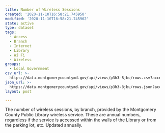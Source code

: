 ```yaml
---
title: Number of Wireless Sessions
created: '2020-11-10T16:58:21.745950'
modified: '2020-11-10T16:58:21.745962'
state: active
type: dataset
tags:
  - Access
  - Branch
  - Internet
  - Library
  - Wi Fi
  - Wireless
groups:
  - Local Government
csv_url: >-
  https://data.montgomerycountymd.gov/api/views/p3h3-8jbu/rows.csv?accessType=DOWNLOAD
json_url: >-
  https://data.montgomerycountymd.gov/api/views/p3h3-8jbu/rows.json?accessType=DOWNLOAD
layout: post

---
```

The number of wireless sessions, by branch,  provided by the Montgomery County Public Library wireless service. These are annual numbers, regardless if the service is accessed within the walls of the Library or from the parking lot, etc. Updated annually.

